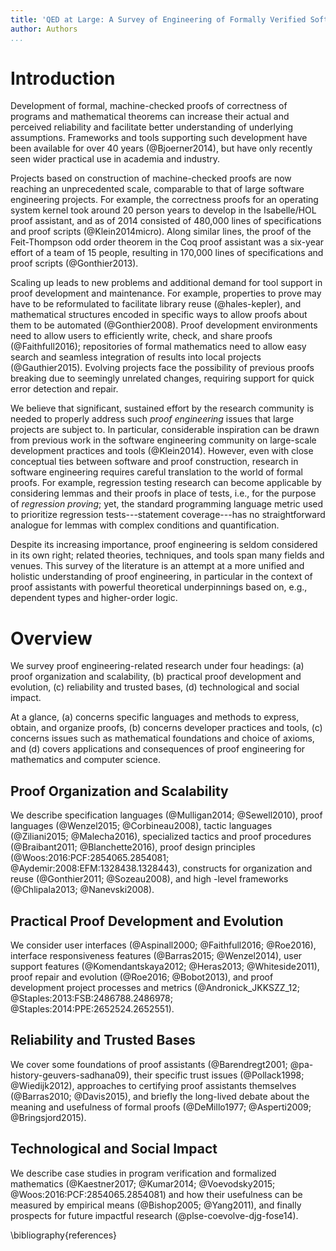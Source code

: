 ```yaml
---
title: 'QED at Large: A Survey of Engineering of Formally Verified Software'
author: Authors
...
```


# Introduction

Development of formal, machine-checked proofs of correctness of programs and mathematical theorems can increase their actual and perceived reliability and facilitate better understanding of underlying assumptions. Frameworks and tools supporting such development have been available for over 40 years (@Bjoerner2014), but have only recently seen wider practical use in academia and industry.

Projects based on construction of machine-checked proofs are now reaching an unprecedented scale, comparable to that of large software engineering projects. For example, the correctness proofs for an operating system kernel took around 20 person years to develop in the Isabelle/HOL proof assistant, and as of 2014 consisted of 480,000 lines of specifications and proof scripts (@Klein2014micro). Along similar lines, the proof of the Feit-Thompson odd order theorem in the Coq proof assistant was a six-year effort of a team of 15 people, resulting in 170,000 lines of specifications and proof scripts (@Gonthier2013).

Scaling up leads to new problems and additional demand for tool support in proof development and maintenance. For example, properties to prove may have to be reformulated to facilitate library reuse (@hales-kepler), and mathematical structures encoded in specific ways to allow proofs about them to be automated (@Gonthier2008). Proof development environments need to allow users to efficiently write, check, and share proofs (@Faithfull2016); repositories of formal mathematics need to allow easy search and seamless integration of results into local projects (@Gauthier2015). Evolving projects face the possibility of previous proofs breaking due to seemingly unrelated changes, requiring support for quick error detection and repair.

We believe that significant, sustained effort by the research community is needed to properly address such _proof engineering_ issues that large projects are subject to. In particular, considerable inspiration can be drawn from previous work in the software engineering community on large-scale development practices and tools (@Klein2014). However, even with close conceptual ties between software and proof construction, research in software engineering requires careful translation to the world of formal proofs. For example, regression testing research can become applicable by considering lemmas and their proofs in place of tests, i.e., for the purpose of _regression proving_; yet, the standard programming language metric used to prioritize regression tests---statement coverage---has no straightforward analogue for lemmas with complex conditions and quantification.

Despite its increasing importance, proof engineering is seldom considered in its own right; related theories, techniques, and tools span many fields and venues. This survey of the literature is an attempt at a more unified and holistic understanding of proof engineering, in particular in the context of proof assistants with powerful theoretical underpinnings based on, e.g., dependent types and higher-order logic.

# Overview

We survey proof engineering-related research under four headings: (a) proof organization and scalability, (b) practical proof development and evolution, (c) reliability and trusted bases, (d) technological and social impact.

At a glance, (a) concerns specific languages and methods to express, obtain, and organize proofs, (b) concerns developer practices and tools, (c) concerns issues such as mathematical foundations and choice of axioms, and (d) covers applications and consequences of proof engineering for mathematics and computer science.

## Proof Organization and Scalability

We describe specification languages (@Mulligan2014; @Sewell2010), proof languages (@Wenzel2015; @Corbineau2008), tactic languages (@Ziliani2015; @Malecha2016), specialized tactics and proof procedures (@Braibant2011; @Blanchette2016), proof design principles (@Woos:2016:PCF:2854065.2854081; @Aydemir:2008:EFM:1328438.1328443), constructs for organization and reuse (@Gonthier2011; @Sozeau2008), and high -level frameworks (@Chlipala2013; @Nanevski2008).

## Practical Proof Development and Evolution

We consider user interfaces (@Aspinall2000; @Faithfull2016; @Roe2016), interface responsiveness features (@Barras2015; @Wenzel2014), user support features (@Komendantskaya2012; @Heras2013; @Whiteside2011), proof repair and evolution (@Roe2016; @Bobot2013), and proof development project processes and metrics (@Andronick_JKKSZZ_12; @Staples:2013:FSB:2486788.2486978; @Staples:2014:PPE:2652524.2652551).

## Reliability and Trusted Bases

We cover some foundations of proof assistants (@Barendregt2001; @pa-history-geuvers-sadhana09), their specific trust issues (@Pollack1998; @Wiedijk2012), approaches to certifying proof assistants themselves (@Barras2010; @Davis2015), and briefly the long-lived debate about the meaning and usefulness of formal proofs (@DeMillo1977; @Asperti2009; @Bringsjord2015).

## Technological and Social Impact

We describe case studies in program verification and formalized mathematics (@Kaestner2017; @Kumar2014; @Voevodsky2015; @Woos:2016:PCF:2854065.2854081) and how their usefulness can be measured by empirical means (@Bishop2005; @Yang2011), and finally prospects for future impactful research (@plse-coevolve-djg-fose14).

\bibliography{references}
